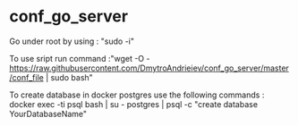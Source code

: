 # conf_go_server
Go under root by using : "sudo -i"

To use sript run command :"wget -O - https://raw.githubusercontent.com/DmytroAndrieiev/conf_go_server/master/conf_file | sudo bash"

To create database in docker postgres use the following commands : docker exec -ti psql bash | su - postgres | psql -c "create database YourDatabaseName"   
